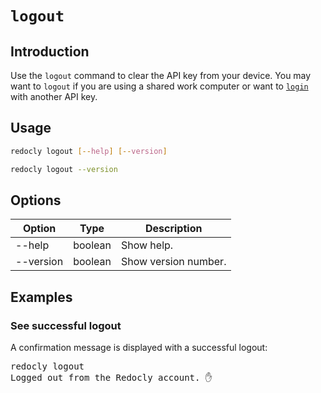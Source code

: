 # `logout`

## Introduction

Use the `logout` command to clear the API key from your device.
You may want to `logout` if you are using a shared work computer or want to [`login`](./login.md) with another API key.

## Usage

```bash
redocly logout [--help] [--version]

redocly logout --version
```

## Options

| Option    | Type    | Description          |
| --------- | ------- | -------------------- |
| --help    | boolean | Show help.           |
| --version | boolean | Show version number. |

## Examples

### See successful logout

A confirmation message is displayed with a successful logout:

<pre>
redocly logout
Logged out from the Redocly account. ✋
</pre>
